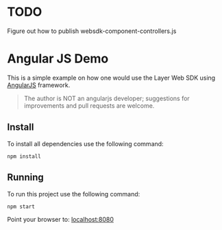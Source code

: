 # TODO

Figure out how to publish websdk-component-controllers.js

# Angular JS Demo

This is a simple example on how one would use the Layer Web SDK using [AngularJS](https://angularjs.org/) framework.

> The author is NOT an angularjs developer; suggestions for improvements and pull requests are welcome.

## Install

To install all dependencies use the following command:

    npm install

## Running

To run this project use the following command:

    npm start

Point your browser to: [localhost:8080](http://localhost:8080)
